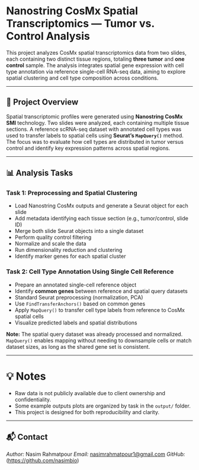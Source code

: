 # Nanostring CosMx Spatial Transcriptomics — Tumor vs. Control Analysis

This project analyzes CosMx spatial transcriptomics data from two slides, each containing two distinct tissue regions, totaling **three tumor** and **one control** sample. The analysis integrates spatial gene expression with cell type annotation via reference single-cell RNA-seq data, aiming to explore spatial clustering and cell type composition across conditions.

---

## 📘 Project Overview

Spatial transcriptomic profiles were generated using **Nanostring CosMx SMI** technology. Two slides were analyzed, each containing multiple tissue sections. A reference scRNA-seq dataset with annotated cell types was used to transfer labels to spatial cells using **Seurat’s `MapQuery()`** method. The focus was to evaluate how cell types are distributed in tumor versus control and identify key expression patterns across spatial regions.

---

## 📊 Analysis Tasks

### **Task 1: Preprocessing and Spatial Clustering**
- Load Nanostring CosMx outputs and generate a Seurat object for each slide
- Add metadata identifying each tissue section (e.g., tumor/control, slide ID)
- Merge both slide Seurat objects into a single dataset
- Perform quality control filtering
- Normalize and scale the data
- Run dimensionality reduction and clustering
- Identify marker genes for each spatial cluster

### **Task 2: Cell Type Annotation Using Single Cell Reference**
- Prepare an annotated single-cell reference object
- Identify **common genes** between reference and spatial query datasets
- Standard Seurat preprocessing (normalization, PCA)
- Use `FindTransferAnchors()` based on common genes
- Apply `MapQuery()` to transfer cell type labels from reference to CosMx spatial cells
- Visualize predicted labels and spatial distributions

**Note:** The spatial query dataset was already processed and normalized. `MapQuery()` enables mapping without needing to downsample cells or match dataset sizes, as long as the shared gene set is consistent.

---

# 💡 Notes

- Raw data is not publicly available due to client ownership and confidentiality.
- Some example outputs plots are organized by task in the `output/` folder.
- This project is designed for both reproducibility and clarity.

---

## 📬 Contact

*Author:* Nasim Rahmatpour 
*Email:* nasimrahmatpour1@gmail.com 
*GitHub:* (https://github.com/nasimbio)
